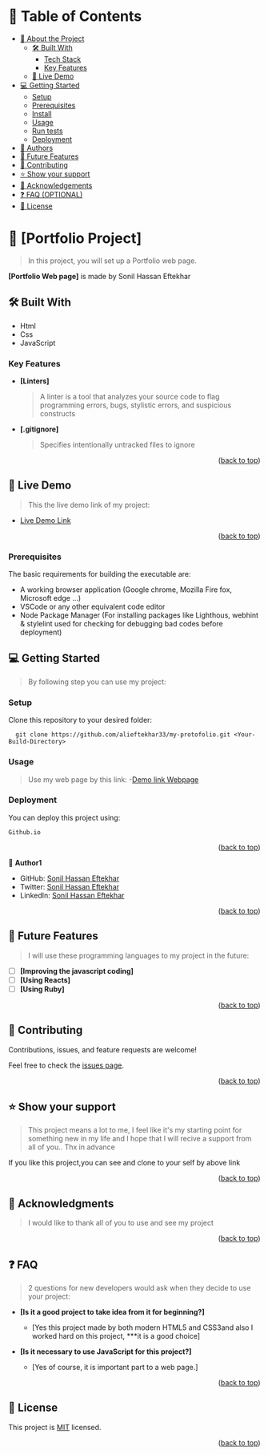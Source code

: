 <!-- TABLE OF CONTENTS -->

# 📗 Table of Contents

- [📖 About the Project](#about-project)
  - [🛠 Built With](#built-with)
    - [Tech Stack](#tech-stack)
    - [Key Features](#key-features)
  - [🚀 Live Demo](#live-demo)
- [💻 Getting Started](#getting-started)
  - [Setup](#setup)
  - [Prerequisites](#prerequisites)
  - [Install](#install)
  - [Usage](#usage)
  - [Run tests](#run-tests)
  - [Deployment](#triangular_flag_on_post-deployment)
- [👥 Authors](#authors)
- [🔭 Future Features](#future-features)
- [🤝 Contributing](#contributing)
- [⭐️ Show your support](#support)
- [🙏 Acknowledgements](#acknowledgements)
- [❓ FAQ (OPTIONAL)](#faq)
- [📝 License](#license)

<!-- PROJECT DESCRIPTION -->

# 📖 [Portfolio Project] <a name="about-project"></a>

> In this project, you will set up a Portfolio web page.

**[Portfolio Web page]** is made by Sonil Hassan Eftekhar

## 🛠 Built With <a name="built-with"></a>

- Html
- Css
- JavaScript

<!-- Features -->


### Key Features <a name="using_Figma_Template"></a>

- **[Linters]**
  > A linter is a tool that analyzes your source code to flag programming errors, bugs, stylistic errors, and suspicious constructs
- **[.gitignore]**
  > Specifies intentionally untracked files to ignore
  
<p align="right">(<a href="#readme-top">back to top</a>)</p>

<!-- LIVE DEMO -->

## 🚀 Live Demo <a name="live-demo"></a>

> This the live demo link of my project:

- [Live Demo Link](https://alieftekhar33.github.io/my-protofolio/)

<p align="right">(<a href="#readme-top">back to top</a>)</p>

### Prerequisites

The basic requirements for building the executable are:

- A working browser application (Google chrome, Mozilla Fire fox, Microsoft edge ...)
- VSCode or any other equivalent code editor
- Node Package Manager (For installing packages like Lighthous, webhint & stylelint used for checking for debugging bad codes before deployment)

<!-- GETTING STARTED -->

## 💻 Getting Started <a name="getting-started"></a>

> By following step you can use my project:

### Setup

Clone this repository to your desired folder:

```
  git clone https://github.com/alieftekhar33/my-protofolio.git <Your-Build-Directory>
```

### Usage

> Use my web page by this link: -[Demo link Webpage](https://alieftekhar33.github.io/my-protofolio/)

### Deployment

You can deploy this project using:

```
Github.io
```

<p align="right">(<a href="#readme-top">back to top</a>)</p>

<!-- AUTHORS -->

👤 **Author1**

- GitHub: [Sonil Hassan Eftekhar](https://github.com/alieftekhar33)
- Twitter: [Sonil Hassan Eftekhar](https://twitter.com/Alieftekhar23)
- LinkedIn: [Sonil Hassan Eftekhar](https://www.linkedin.com/in/sonil-hassan-eftekhar-951411257/)

<p align="right">(<a href="#readme-top">back to top</a>)</p>

<!-- FUTURE FEATURES -->

## 🔭 Future Features <a name="future-features"></a>

> I will use these programming languages to my project in the future:

- [ ] **[Improving the javascript coding]**
- [ ] **[Using Reacts]**
- [ ] **[Using Ruby]**

<p align="right">(<a href="#readme-top">back to top</a>)</p>

<!-- CONTRIBUTING -->

## 🤝 Contributing <a name="contributing"></a>

Contributions, issues, and feature requests are welcome!

Feel free to check the [issues page](../../issues/).

<p align="right">(<a href="#readme-top">back to top</a>)</p>

<!-- SUPPORT -->

## ⭐️ Show your support <a name="support"></a>

> This project means a lot to me, I feel like it's my starting point for something new in my life and I hope that I will recive a support from all of you.. Thx in advance

If you like this project,you can see and clone to your self by above link

<p align="right">(<a href="#readme-top">back to top</a>)</p>

<!-- ACKNOWLEDGEMENTS -->

## 🙏 Acknowledgments <a name="acknowledgements"></a>

> I would like to thank all of you to use and see my project

<p align="right">(<a href="#readme-top">back to top</a>)</p>

<!-- FAQ (optional) -->

## ❓ FAQ <a name="faq"></a>

> 2 questions for new developers would ask when they decide to use your project:

- **[Is it a good project to take idea from it for beginning?]**

  - [Yes this project made by both modern HTML5 and CSS3and also I worked hard on this project, ***it is a good choice]

- **[Is it necessary to use JavaScript for this project?]**

  - [Yes of course, it is important part to a web page.]

<p align="right">(<a href="#readme-top">back to top</a>)</p>

<!-- LICENSE -->

## 📝 License <a name="license"></a>

This project is [MIT](./LICENSE) licensed.

<p align="right">(<a href="#readme-top">back to top</a>)</p>
